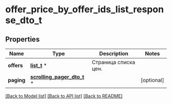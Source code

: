 # offer_price_by_offer_ids_list_response_dto_t

## Properties
Name | Type | Description | Notes
------------ | ------------- | ------------- | -------------
**offers** | [**list_t**](offer_price_by_offer_ids_response_dto.md) \* | Страница списка цен. | 
**paging** | [**scrolling_pager_dto_t**](scrolling_pager_dto.md) \* |  | [optional] 

[[Back to Model list]](../README.md#documentation-for-models) [[Back to API list]](../README.md#documentation-for-api-endpoints) [[Back to README]](../README.md)


